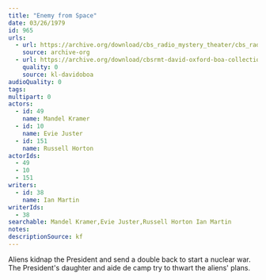```yaml
---
title: "Enemy from Space"
date: 03/26/1979
id: 965
urls: 
  - url: https://archive.org/download/cbs_radio_mystery_theater/cbs_radio_mystery_theater-0951-1000.zip/cbs_radio_mystery_theater-0951-1000%2Fcbsrmt_0965_enemy_from_space.mp3
    source: archive-org
  - url: https://archive.org/download/cbsrmt-david-oxford-boa-collection/CBSRMT-790326-0965-Enemy-from-Space-(128-48)_WBBM-JE-{BoA}.mp3
    quality: 0
    source: kl-davidoboa
audioQuality: 0
tags: 
multipart: 0
actors:  
  - id: 49
    name: Mandel Kramer  
  - id: 10
    name: Evie Juster  
  - id: 151
    name: Russell Horton
actorIds:  
  - 49  
  - 10  
  - 151
writers:  
  - id: 38
    name: Ian Martin
writerIds:  
  - 38
searchable: Mandel Kramer,Evie Juster,Russell Horton Ian Martin
notes: 
descriptionSource: kf
---
```

Aliens kidnap the President and send a double back to start a nuclear war. The President's daughter and aide de camp try to thwart the aliens' plans.